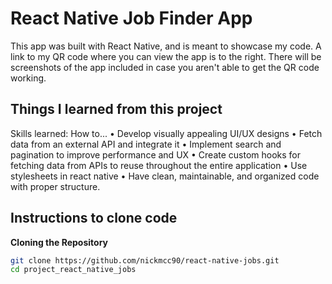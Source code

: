 # React Native Job Finder App

This app was built with React Native, and is meant to showcase my code. A link to my QR code where you can view the app is to the right. There will
be screenshots of the app included in case you aren't able to get the QR code working.

## Things I learned from this project

Skills learned: 
How to...
• Develop visually appealing UI/UX designs
• Fetch data from an external API and integrate it
• Implement search and pagination to improve performance and UX
• Create custom hooks for fetching data from APIs to reuse throughout the entire application
• Use stylesheets in react native 
• Have clean, maintainable, and organized code with proper structure.

## Instructions to clone code

**Cloning the Repository**

```bash
git clone https://github.com/nickmcc90/react-native-jobs.git
cd project_react_native_jobs
```
